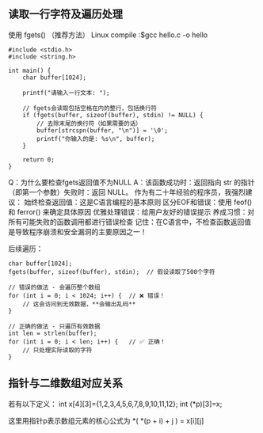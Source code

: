 ## 读取一行字符及遍历处理
使用 fgets() （推荐方法）
Linux compile :$gcc hello.c -o hello

```
#include <stdio.h>
#include <string.h>

int main() {
    char buffer[1024];
    
    printf("请输入一行文本: ");
    
    // fgets会读取包括空格在内的整行，包括换行符
    if (fgets(buffer, sizeof(buffer), stdin) != NULL) {
        // 去除末尾的换行符（如果需要的话）
        buffer[strcspn(buffer, "\n")] = '\0';
        printf("你输入的是: %s\n", buffer);
    }
    
    return 0;
}

```
Q：为什么要检查fgets返回值不为NULL
A：该函数成功时：返回指向 str 的指针（即第一个参数）失败时：返回 NULL。
作为有二十年经验的程序员，我强烈建议：
始终检查返回值：这是C语言编程的基本原则
区分EOF和错误：使用 feof() 和 ferror() 来确定具体原因
优雅处理错误：给用户友好的错误提示
养成习惯：对所有可能失败的函数调用都进行错误检查
记住：在C语言中，不检查函数返回值是导致程序崩溃和安全漏洞的主要原因之一！


后续遍历：
```
char buffer[1024];
fgets(buffer, sizeof(buffer), stdin);  // 假设读取了500个字符

// 错误的做法 - 会遍历整个数组
for (int i = 0; i < 1024; i++) {  // ❌ 错误！
    // 这会访问到无效数据，**会输出乱码**
}

// 正确的做法 - 只遍历有效数据
int len = strlen(buffer);
for (int i = 0; i < len; i++) {   // ✅ 正确！
    // 只处理实际读取的字符
}
```

## 指针与二维数组对应关系
若有以下定义：
       int x[4][3]={1,2,3,4,5,6,7,8,9,10,11,12};
       int (*p)[3]=x;

这里用指针p表示数组元素的核心公式为 *( *(p + i) + j ) = x[i][j]

















